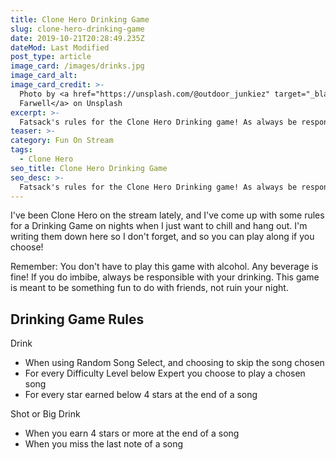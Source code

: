 ```yaml
---
title: Clone Hero Drinking Game
slug: clone-hero-drinking-game
date: 2019-10-21T20:28:49.235Z
dateMod: Last Modified
post_type: article
image_card: /images/drinks.jpg
image_card_alt:
image_card_credit: >-
  Photo by <a href="https://unsplash.com/@outdoor_junkiez" target="_blank">Drew
  Farwell</a> on Unsplash
excerpt: >-
  Fatsack's rules for the Clone Hero Drinking game! As always be responsible with your alcohol. Don't over do it, eat food before hand, and drink water!
teaser: >-
category: Fun On Stream
tags:
  - Clone Hero
seo_title: Clone Hero Drinking Game
seo_desc: >-
  Fatsack's rules for the Clone Hero Drinking game! As always be responsible with your alcohol. Don't over do it, eat food before hand, and drink water!
---
```

I've been Clone Hero on the stream lately, and I've come up with some rules for a Drinking Game on nights when I just want to chill and hang out. I'm writing them down here so I don't forget, and so you can play along if you choose!

<div>
<p class="font-bold md:text-2xl md:text-center md:w-10/12">Remember: You don't have to play this game with alcohol. Any beverage is fine! If you do imbibe, always be responsible with your drinking. This game is meant to be something fun to do with friends, not ruin your night.
</p>
</div>

<h2 class="text-4xl text-center mt-4">Drinking Game Rules</h2>

<p class="text-2xl">Drink</p>
<ul>
<li>When using Random Song Select, and choosing to skip the song chosen</li>
<li>For every Difficulty Level below Expert you choose to play a chosen song</li>
<li>For every star earned below 4 stars at the end of a song</li>
</ul>

<p class="text-2xl mt-4">Shot or Big Drink</p>
<ul>
<li>When you earn 4 stars or more at the end of a song</li>
<li>When you miss the last note of a song</li>
</ul>
